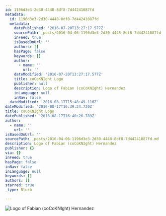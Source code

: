 ```yaml
---
id: 1196d3e3-2d30-4448-8df8-7d44241087fd
metadata:
  id: 1196d3e3-2d30-4448-8df8-7d44241087fd
  metadata:
    datePublished: '2016-07-20T13:27:17.577Z'
    sourcePath: _posts/2016-04-06-1196d3e3-2d30-4448-8df8-7d44241087fd.md
    inFeed: true
    isBasedOnUrl: ''
    authors: []
    hasPage: false
    keywords: []
    author:
      - name: ''
        url: ''
    dateModified: '2016-07-20T13:27:17.577Z'
    title: coCoKNIght Logo
    publisher: null
    description: Logo of Fabian (coCoKNIght) Hernandez
    inLanguage: null
    inNav: false
  dateModified: '2016-08-17T15:48:49.116Z'
dateModified: '2016-08-17T16:39:24.720Z'
title: coCoKNIght Logo
datePublished: '2016-08-17T16:40:26.789Z'
author:
  - name: ''
    url: ''
isBasedOnUrl: ''
sourcePath: _posts/2016-04-06-1196d3e3-2d30-4448-8df8-7d44241087fd.md
description: Logo of Fabian (coCoKNIght) Hernandez
publisher: {}
via: {}
inFeed: true
hasPage: false
inNav: false
inLanguage: null
keywords: []
authors: []
starred: true
_type: Blurb

---
```

![Logo of Fabian (coCoKNIght) Hernandez](https://the-grid-user-content.s3-us-west-2.amazonaws.com/709e32d9-b9c9-497f-8788-eee5d6c9058d.png)